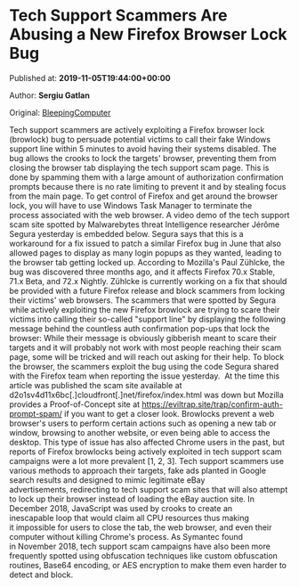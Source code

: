 
# Tech Support Scammers Are Abusing a New Firefox Browser Lock Bug

Published at: **2019-11-05T19:44:00+00:00**

Author: **Sergiu Gatlan**

Original: [BleepingComputer](https://www.bleepingcomputer.com/news/security/tech-support-scammers-are-abusing-a-new-firefox-browser-lock-bug/)

Tech support scammers are actively exploiting a Firefox browser lock (browlock) bug to persuade potential victims to call their fake Windows support line within 5 minutes to avoid having their systems disabled.
The bug allows the crooks to lock the targets' browser, preventing them from closing the browser tab displaying the tech support scam page.
This is done by spamming them with a large amount of authorization confirmation prompts because there is no rate limiting to prevent it and by stealing focus from the main page.
To get control of Firefox and get around the browser lock, you will have to use Windows Task Manager to terminate the process associated with the web browser.
A video demo of the tech support scam site spotted by Malwarebytes threat Intelligence researcher Jérôme Segura yesterday is embedded below.
Segura says that this is a workaround for a fix issued to patch a similar Firefox bug in June that also allowed pages to display as many login popups as they wanted, leading to the browser tab getting locked up.
According to Mozilla's Paul Zühlcke, the bug was discovered three months ago, and it affects Firefox 70.x Stable, 71.x Beta, and 72.x Nightly.
Zühlcke is currently working on a fix that should be provided with a future Firefox release and block scammers from locking their victims' web browsers.
The scammers that were spotted by Segura while actively exploiting the new Firefox browlock are trying to scare their victims into calling their so-called "support line" by displaying the following message behind the countless auth confirmation pop-ups that lock the browser:
While their message is obviously gibberish meant to scare their targets and it will probably not work with most people reaching their scam page, some will be tricked and will reach out asking for their help.
To block the browser, the scammers exploit the bug using the code Segura shared with the Firefox team when reporting the issue yesterday.‏ 
At the time this article was published the scam site available at d2o1sv4d11x6bc[.]cloudfront[.]net/firefox/index.html was down but Mozilla provides a Proof-of-Concept site at https://eviltrap.site/trap/confirm-auth-prompt-spam/ if you want to get a closer look.
Browlocks prevent a web browser's users to perform certain actions such as opening a new tab or window, browsing to another website, or even being able to access the desktop.
This type of issue has also affected Chrome users in the past, but reports of Firefox browlocks being actively exploited in tech support scam campaigns were a lot more prevalent [1, 2, 3].
Tech support scammers use various methods to approach their targets, fake ads planted in Google search results and designed to mimic legitimate eBay advertisements, redirecting to tech support scam sites that will also attempt to lock up their browser instead of loading the eBay auction site.
In December 2018, JavaScript was used by crooks to create an inescapable loop that would claim all CPU resources thus making it impossible for users to close the tab, the web browser, and even their computer without killing Chrome's process.
As Symantec found in November 2018, tech support scam campaigns have also been more frequently spotted using obfuscation techniques like custom obfuscation routines, Base64 encoding, or AES encryption to make them even harder to detect and block.
